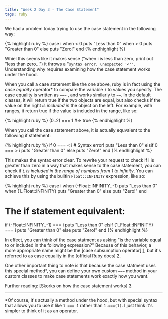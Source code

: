 ```yaml
---
title: "Week 2 Day 3 - The Case Statement"
tags: ruby
---
```


We had a problem today trying to use the case statement in the following way:

{% highlight ruby %}
    case i
    when < 0
      puts "Less than 0"
    when > 0
      puts "Greater than 0"
    else
      puts "Zero!"
    end
{% endhighlight %}
    
Whiel this seems like it makes sense ("when i is less than zero, print out "less than zero...") it throws a "`syntax error, unexpected '<'"`. Understanding why requires examining how the case statement works under the hood.

When you call a case statement like the one above, ruby is in fact using the <em>case equaity</em> operator* to compare the variable `i` to values you specify. The case equality is written as `===` , and works similarly to `==`. In the default classes, it will return true if the two objects are equal, but also checks if the value on the right <em>is included in</em> the object on the left. For example, with ranges, it return true if the value is included in the range, like so:

{% highlight ruby %}
(0..2) === 1  #=> true
{% endhighlight %}

When you call the case statement above, it is actually equvalent to the following if statement:

{% highlight ruby %}
if 0 === < i                # Syntax error!
  puts "Less than 0"
elsif 0 === > i
  puts "Greater than 0"
else
  puts "Zero!"
end
{% endhighlight %}
    
This makes the syntax error clear. To rewrite your request to check if i is greater than zero in a way that makes sense to the case statement, you can check if `i` <em>is included in the range of numbers from 1 to infinity</em>. You can achieve this by using the builtin `Float::INFINITY` expression, like so:

{% highlight ruby %}
case i
when (-Float::INFINITY..-1)
  puts "Less than 0"
when (1..Float::INFINITY)
  puts "Greater than 0"
else
  puts "Zero!"
end
      
      
# The if statement equivalent:

if (-Float::INFINITY..-1) === i
  puts "Less than 0"
elsif (1..Float::INFINITY) === i
  puts "Greater than 0"
else
  puts "Zero!"
end
{% endhighlight %}
    
In effect, you can think of the case statment as asking "is the variable equal to or included in the following expression?" Because of this behavior, a more appropriate name might be the [case subsumption operator] [1], but it's referred to as case equality in the [official Ruby docs] [2].

One other important thing to note is that because the case statment uses this special method*, you can define your own custom `===` method in your custom classes to make case statements work exactly how you want.

Further reading: [Skorks on how the case statement works] [3]

---------------

*Of course, it's actually a method under the hood, but with special syntax that allows you to use it like `1 === 1` rather than `1.===(1)`. I just think it's simpler to think of it as an operator.

[1]: https://stackoverflow.com/questions/4467538/what-does-the-operator-do-in-ruby#4467823  "Stack Overflow on case subsumption operator"
[2]: http://ruby-doc.org/core-2.2.0/Object.html#method-i-3D-3D-3D  "Ruby docs"
[3]: http://www.skorks.com/2009/08/how-a-ruby-case-statement-works-and-what-you-can-do-with-it/  "Skors on the case statement"